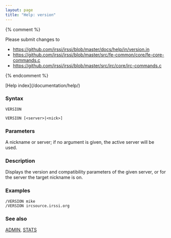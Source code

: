```yaml
---
layout: page
title: "Help: version"
---
```


{% comment %}

Please submit changes to
- https://github.com/irssi/irssi/blob/master/docs/help/in/version.in
- https://github.com/irssi/irssi/blob/master/src/fe-common/core/fe-core-commands.c
- https://github.com/irssi/irssi/blob/master/src/irc/core/irc-commands.c


{% endcomment %}
<nav markdown="1">
[Help index](/documentation/help/)
</nav>

### Syntax ###

<div class="highlight irssisyntax"><pre style="\-\-cmdlen:6ch"><code><span class="synB">VERSION</span></code></pre></div>


<div class="highlight irssisyntax"><pre style="\-\-cmdlen:7ch"><code><span class="synB">VERSION</span> <span class="syn10">[<span class="syn09">&lt;server></span>|<span class="syn09">&lt;nick></span>]</span></code></pre></div>



### Parameters ###

A nickname or server; if no argument is given, the active server will be
used.

### Description ###

Displays the version and compatibility parameters of the given server, or
for the server the target nickname is on.

### Examples ###

    /VERSION mike
    /VERSION ircsource.irssi.org

### See also ###
[ADMIN](/documentation/help/admin/), [STATS](/documentation/help/stats/)

